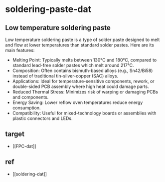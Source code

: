 
# soldering-paste-dat

## Low temperature soldering paste

Low temperature soldering paste is a type of solder paste designed to melt and flow at lower temperatures than standard solder pastes. Here are its main features:

- Melting Point: Typically melts between 130°C and 180°C, compared to standard lead-free solder pastes which melt around 217°C.
- Composition: Often contains bismuth-based alloys (e.g., Sn42/Bi58) instead of traditional tin-silver-copper (SAC) alloys.
- Applications: Ideal for temperature-sensitive components, rework, or double-sided PCB assembly where high heat could damage parts.
- Reduced Thermal Stress: Minimizes risk of warping or damaging PCBs and components.
- Energy Saving: Lower reflow oven temperatures reduce energy consumption.
- Compatibility: Useful for mixed-technology boards or assemblies with plastic connectors and LEDs.




## target 

- [[FPC-dat]] 


## ref 

- [[soldering-dat]]